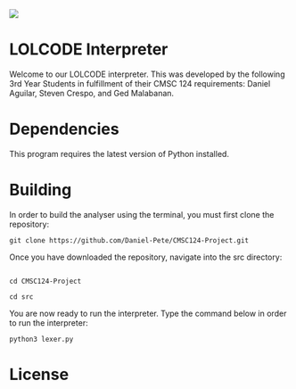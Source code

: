 <img src=https://upload.wikimedia.org/wikipedia/commons/0/02/LOLCode_logo.png>


# LOLCODE Interpreter

Welcome to our LOLCODE interpreter. This was developed by the following 3rd Year Students in fulfillment of their CMSC 124 requirements: Daniel Aguilar, Steven Crespo, and Ged Malabanan. 

# Dependencies
This program requires the latest version of Python installed.


# Building 

In order to build the analyser using the terminal, you must first clone the repository:

`git clone https://github.com/Daniel-Pete/CMSC124-Project.git`

Once you have downloaded the repository, navigate into the src directory:

<code>
cd CMSC124-Project <br/>
cd src
</code>

You are now ready to run the interpreter. Type the command below in order to run the interpreter:

`python3 lexer.py`

# License #


